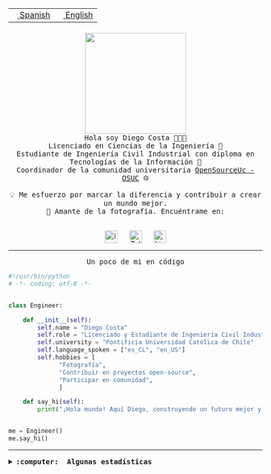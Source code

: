 <table border="0"  align="right">
 <tr><td><a href="README.md"><img src="https://upload.wikimedia.org/wikipedia/commons/thumb/8/89/Bandera_de_Espa%C3%B1a.svg/1200px-Bandera_de_Espa%C3%B1a.svg.png" height="10"> Spanish</a></td>
 <td><a href="README.en.md"><img src="https://upload.wikimedia.org/wikipedia/commons/a/a4/Flag_of_the_United_States.svg" height="10"> English</a></td></tr>
</table><br><br><br>

<p align="center">
  <img src="https://github.com/diegocostares/diegocostares/blob/main/Images/aaa2.gif?raw=true" height="200px" weight="200px">
  <br><samp>
    Hola soy Diego Costa 👨🏻‍💻<br>
    Licenciado en Ciencias de la Ingeniería 🤖<br>
    Estudiante de Ingeniería Civil Industrial con diploma en Tecnologías de la Información 🧠<br>
    Coordinador de la comunidad universitaria <a href="https://github.com/open-source-uc">OpenSourceUc - OSUC</a> 🌐<br>
  <br>
    💡 Me esfuerzo por marcar la diferencia y contribuir a crear un mundo mejor.<br>
    📸 Amante de la fotografía. Encuéntrame en: <br>
  <br></samp>
</p>

<p align="center">
   <a href="https://instagram.com/diegocosta_no" target="blank">
      <img align="center" src="https://cdn.jsdelivr.net/npm/simple-icons@3.0.1/icons/instagram.svg" alt="instagram" height="25px" width="25px" />
      &#8203;
   </a>
   &nbsp; &nbsp; &nbsp;
   <a href="https://t.me/diegocosta_no" target="blank">
      <img align="center" alt="Telegram" width="25px" src="https://icons-for-free.com/iconfiles/png/512/Telegram-1324888767380505522.png" />
      &#8203;
   </a>
   &nbsp; &nbsp; &nbsp;
   <a href="https://www.linkedin.com/in/diegocostar/" target="blank">
      <img align="center" alt="LinkedIn" width="25px" src="https://img.icons8.com/metro/452/linkedin.png" />
      &#8203;
   </a>
</p>

---

<p align="center"><front size="25"><samp>Un poco de mi en código</samp></front></p>

```python
#!/usr/bin/python
# -*- coding: utf-8 -*-


class Engineer:

    def __init__(self):
        self.name = "Diego Costa"
        self.role = "Licenciado y Estudiante de Ingeniería Civil Industrial"
        self.university = "Pontificia Universidad Católica de Chile"
        self.language_spoken = ["es_CL", "en_US"]
        self.hobbies = [
              "Fotografía",
              "Contribuir en proyectos open-source",
              "Participar en comunidad",
              ]

    def say_hi(self):
        print("¡Hola mundo! Aquí Diego, construyendo un futuro mejor y cambiando el mundo.")


me = Engineer()
me.say_hi()
```

---

<details>
  <summary><b><samp>:computer: &nbsp;Algunas estadísticas</samp></b></summary>
  <br/></p>

<!--START_SECTION:waka-->
![Code Time](http://img.shields.io/badge/Code%20Time-1%2C272%20hrs-blue)

📅 **Soy más productivo los Martes** 

```text
Lunes                    809 commits         ████░░░░░░░░░░░░░░░░░░░░░   15.57 % 
Martes                   977 commits         █████░░░░░░░░░░░░░░░░░░░░   18.80 % 
Miércoles                610 commits         ███░░░░░░░░░░░░░░░░░░░░░░   11.74 % 
Jueves                   793 commits         ████░░░░░░░░░░░░░░░░░░░░░   15.26 % 
Viernes                  734 commits         ████░░░░░░░░░░░░░░░░░░░░░   14.12 % 
Sábado                   469 commits         ██░░░░░░░░░░░░░░░░░░░░░░░   09.02 % 
Domingo                  805 commits         ████░░░░░░░░░░░░░░░░░░░░░   15.49 % 
```


📊 **Esta semana me dediqué a** 

```text
🐱‍💻 Proyectos: 
diegocostares            39 mins             ███████████░░░░░░░░░░░░░░   43.82 % 
Unknown Project          33 mins             █████████░░░░░░░░░░░░░░░░   37.06 % 
P1-SyR                   17 mins             █████░░░░░░░░░░░░░░░░░░░░   19.11 % 
```


 Last Updated on 02/11/2023 18:35:18 UTC
<!--END_SECTION:waka-->

<p align="center"> <img src="https://github-readme-stats.vercel.app/api?username=diegocostares&show_icons=true&theme=ayu-mirage" alt="abhisheknaiidu" /></p>

</details>
